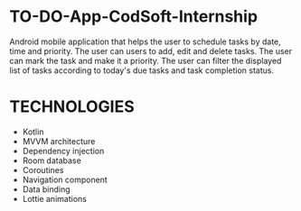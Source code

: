 # TO-DO-App-CodSoft-Internship
Android mobile application that helps the user to schedule tasks by date, time and priority. 
The user can users to add, edit and delete tasks. The user can mark the task and make it a priority. 
The user can filter the displayed list of tasks according to today's due tasks and task completion status.
# TECHNOLOGIES
- Kotlin
- MVVM architecture
- Dependency injection 
- Room database
- Coroutines
- Navigation component 
- Data binding
- Lottie animations
